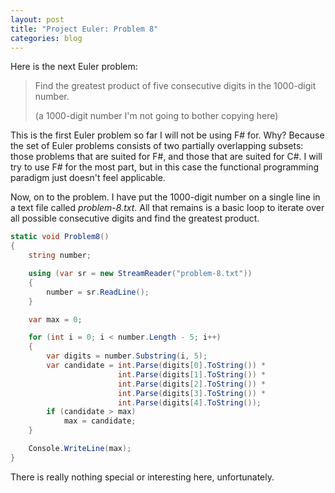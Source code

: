 ```yaml
---
layout: post
title: "Project Euler: Problem 8"
categories: blog
---
```


Here is the next Euler problem:

> Find the greatest product of five consecutive digits in the 1000-digit number.
> 
> (a 1000-digit number I'm not going to bother copying here)

This is the first Euler problem so far I will not be using F# for. Why? Because the set of Euler problems consists of two partially overlapping subsets: those problems that are suited for F#, and those that are suited for C#. I will try to use F# for the most part, but in this case the functional programming paradigm just doesn't feel applicable.

Now, on to the problem. I have put the 1000-digit number on a single line in a text file called _problem-8.txt_. All that remains is a basic loop to iterate over all possible consecutive digits and find the greatest product.

```csharp
static void Problem8()
{
    string number;

    using (var sr = new StreamReader("problem-8.txt"))
    {
        number = sr.ReadLine();
    }

    var max = 0;

    for (int i = 0; i < number.Length - 5; i++)
    {
        var digits = number.Substring(i, 5);
        var candidate = int.Parse(digits[0].ToString()) *
                        int.Parse(digits[1].ToString()) *
                        int.Parse(digits[2].ToString()) *
                        int.Parse(digits[3].ToString()) *
                        int.Parse(digits[4].ToString());
        if (candidate > max)
            max = candidate;
    }

    Console.WriteLine(max);
}
```

There is really nothing special or interesting here, unfortunately.

